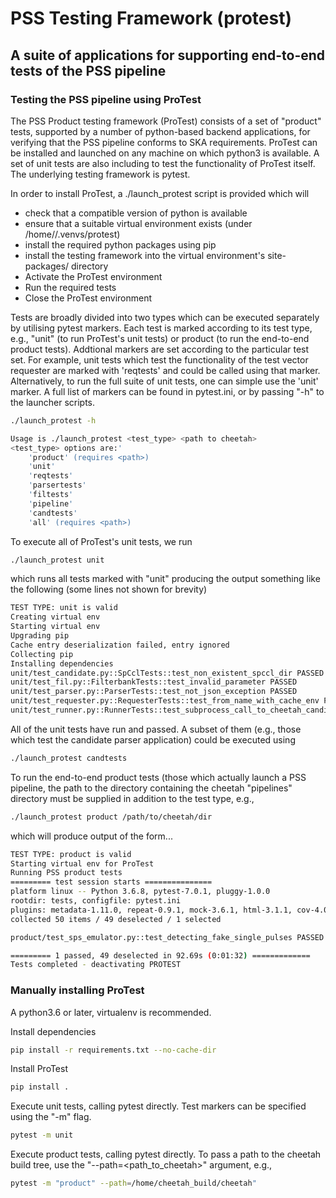 # PSS Testing Framework (protest)

## A suite of applications for supporting end-to-end tests of the PSS pipeline

### Testing the PSS pipeline using ProTest

The PSS Product testing framework (ProTest) consists of a set of "product" tests, supported by a number of python-based backend applications, for verifying that the PSS pipeline conforms to SKA requirements. ProTest can be installed and launched on any machine on which python3 is available. A set of unit tests are also including to test the functionality of ProTest itself. The underlying testing framework is pytest.

In order to install ProTest, a ./launch\_protest script is provided which will

* check that a compatible version of python is available
* ensure that a suitable virtual environment exists (under /home/<user>/.venvs/protest)
* install the required python packages using pip
* install the testing framework into the virtual environment's site-packages/ directory
* Activate the ProTest environment
* Run the required tests
* Close the ProTest environment

Tests are broadly divided into two types which can be executed separately by utilising pytest markers. Each test is marked according to its test type, e.g., "unit" (to run ProTest's unit tests) or product (to run the end-to-end product tests). Addtional markers are set according to the particular test set. For example, unit tests which test the functionality of the test vector requester are marked with 'reqtests' and could be called using that marker. Alternatively, to run the full suite of unit tests, one can simple use the 'unit' marker.  A full list of markers can be found in pytest.ini, or by passing "-h" to the launcher scripts.

```bash
./launch_protest -h

Usage is ./launch_protest <test_type> <path to cheetah>
<test_type> options are:'
    'product' (requires <path>)
    'unit'
    'reqtests'
    'parsertests'
    'filtests'
    'pipeline'
    'candtests'
    'all' (requires <path>)
```

To execute all of ProTest's unit tests, we run

```bash
./launch_protest unit
```

which runs all tests marked with "unit" producing the output something like the following (some lines not shown for brevity)

```bash
TEST TYPE: unit is valid
Creating virtual env
Starting virtual env
Upgrading pip
Cache entry deserialization failed, entry ignored
Collecting pip
Installing dependencies
unit/test_candidate.py::SpCclTests::test_non_existent_spccl_dir PASSED                                                                                                                                      [  2%]
unit/test_fil.py::FilterbankTests::test_invalid_parameter PASSED                                                                                                                                            [ 44%]
unit/test_parser.py::ParserTests::test_not_json_exception PASSED                                                                                                                                            [ 53%]
unit/test_requester.py::RequesterTests::test_from_name_with_cache_env PASSED                                                                                                                                [ 61%]
unit/test_runner.py::RunnerTests::test_subprocess_call_to_cheetah_candidate_pipeline PASSED                                                                                                                 [ 95%]
```

All of the unit tests have run and passed. A subset of them (e.g., those which test the candidate parser application) could be executed using

```bash
./launch_protest candtests
```

To run the end-to-end product tests (those which actually launch a PSS pipeline, the path to the directory containing the cheetah "pipelines" directory must be supplied in addition to the test type, e.g.,

```bash
./launch_protest product /path/to/cheetah/dir
```

which will produce output of the form...

```bash
TEST TYPE: product is valid
Starting virtual env for ProTest
Running PSS product tests
========= test session starts ===============
platform linux -- Python 3.6.8, pytest-7.0.1, pluggy-1.0.0
rootdir: tests, configfile: pytest.ini
plugins: metadata-1.11.0, repeat-0.9.1, mock-3.6.1, html-3.1.1, cov-4.0.0, bdd-5.0.0
collected 50 items / 49 deselected / 1 selected

product/test_sps_emulator.py::test_detecting_fake_single_pulses PASSED                                                                                                                                      [100%]

========= 1 passed, 49 deselected in 92.69s (0:01:32) =============
Tests completed - deactivating PROTEST
```

### Manually installing ProTest

A python3.6 or later, virtualenv is recommended.

Install dependencies

```bash
pip install -r requirements.txt --no-cache-dir
```

Install ProTest

```bash
pip install .
```

Execute unit tests, calling pytest directly. Test markers can be specified using the "-m" flag. 

```bash
pytest -m unit
```

Execute product tests, calling pytest directly. To pass a path to the cheetah build tree, use the "--path=<path\_to\_cheetah>" argument, e.g., 

```bash
pytest -m "product" --path=/home/cheetah_build/cheetah"
```
